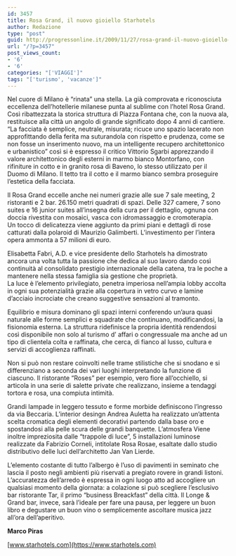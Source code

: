 ```yaml
---
id: 3457
title: Rosa Grand, il nuovo gioiello Starhotels
author: Redazione
type: "post"
guid: http://progressonline.it/2009/11/27/rosa-grand-il-nuovo-gioiello-starhotels/
url: "/?p=3457"
post_views_count:
- '6'
- '6'
categories: "['VIAGGI']"
tags: "['turismo', 'vacanze']"
---
```


Nel cuore di Milano è “rinata” una stella. La già comprovata e riconosciuta eccellenza dell’hotellerie milanese punta al sublime con l’hotel Rosa Grand. Così ribattezzata la storica struttura di Piazza Fontana che, con la nuova ala, restituisce alla città un angolo di grande significato dopo 4 anni di cantiere. “La facciata è semplice, neutrale, misurata; ricuce uno spazio lacerato non approfittando della ferita ma suturandola con rispetto e prudenza, come se non fosse un inserimento nuovo, ma un intelligente recupero architettonico e urbanistico” così si è espresso il critico Vittorio Sgarbi apprezzando il valore architettonico degli esterni in marmo bianco Montorfano, con rifiniture in cotto e in granito rosa di Baveno, lo stesso utilizzato per il Duomo di Milano. Il tetto tra il cotto e il marmo bianco sembra proseguire l’estetica della facciata.

Il Rosa Grand eccelle anche nei numeri grazie alle sue 7 sale meeting, 2 ristoranti e 2 bar. 26.150 metri quadrati di spazi. Delle 327 camere, 7 sono suites e 16 junior suites all’insegna della cura per il dettaglio, ognuna con doccia rivestita con mosaici, vasca con idromassaggio e cromoterapia.   
Un tocco di delicatezza viene aggiunto da primi piani e dettagli di rose catturati dalla polaroid di Maurizio Galimberti. L’investimento per l’intera opera ammonta a 57 milioni di euro.

Elisabetta Fabri, A.D. e vice presidente dello Starhotels ha dimostrato ancora una volta tutta la passione che dedica al suo lavoro dando così continuità al consolidato prestigio internazionale della catena, tra le poche a mantenere nella stessa famiglia sia gestione che proprietà.  
La luce è l’elemento privilegiato, penetra imperiosa nell’ampia lobby accolta in ogni sua potenzialità grazie alla copertura in vetro curvo e lamine d’acciaio incrociate che creano suggestive sensazioni al tramonto.

Equilibrio e misura dominano gli spazi interni conferendo un’aura quasi naturale alle forme semplici e squadrate che continuano, modificandosi, la fisionomia esterna. La struttura ridefinisce la propria identità rendendosi così disponibile non solo al turismo d’ affari o congressuale ma anche ad un tipo di clientela colta e raffinata, che cerca, di fianco al lusso, cultura e servizi di accoglienza raffinati.

Non si può non restare coinvolti nelle trame stilistiche che si snodano e si differenziano a seconda dei vari luoghi interpretando la funzione di ciascuno. Il ristorante “Roses” per esempio, vero fiore all’occhiello, si articola in una serie di salette private che realizzano, insieme a tendaggi tortora e rosa, una compiuta intimità.

Grandi lampade in leggero tessuto e forme morbide definiscono l’ingresso da via Beccaria. L’interior desingn Andrea Auletta ha realizzato un’attenta scelta cromatica degli elementi decorativi partendo dalla base oro e spostandosi alla pelle scura delle grandi banquette. L’atmosfera Viene inoltre impreziosita dalle “trappole di luce”, 5 installazioni luminose realizzate da Fabrizio Corneli, intitolate Rosa Rosae, esaltate dallo studio distributivo delle luci dell’architetto Jan Van Lierde.

L’elemento costante di tutto l’albergo è l’uso di pavimenti in seminato che lascia il posto negli ambienti più riservati a pregiato rovere in grandi listoni. L’accuratezza dell’arredo è espressa in ogni luogo atto ad accogliere un qualsiasi momento della giornata: a colazione si può scegliere l’esclusivo bar ristorante Tar, il primo “business Breackfast” della città. Il Longe &amp; Grand bar, invece, sarà l’ideale per fare una pausa, per leggere un buon libro e degustare un buon vino o semplicemente ascoltare musica jazz all’ora dell’aperitivo.

**Marco Piras**

[www.starhotels.com](https://www.starhotels.com)